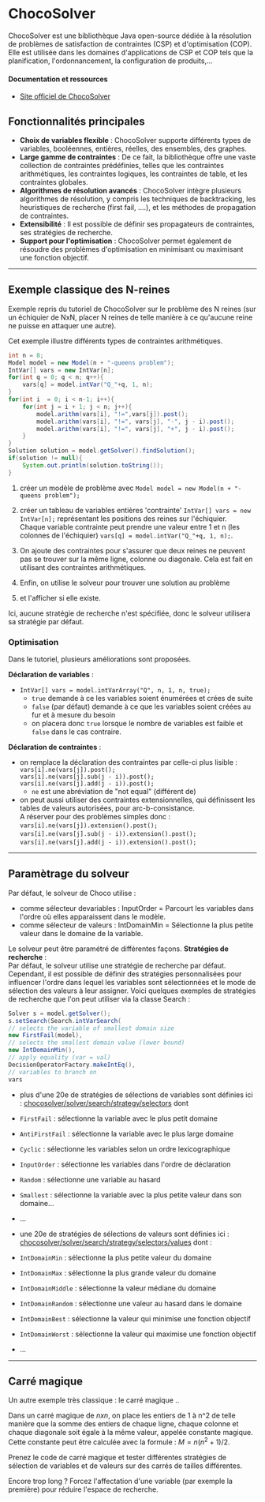 # ChocoSolver

ChocoSolver est une bibliothèque Java  open-source dédiée à la résolution de problèmes de satisfaction de contraintes (CSP) et d'optimisation (COP).
Elle est utilisée dans les domaines d'applications de CSP et COP tels que la planification, l'ordonnancement, la configuration de produits,... 
#### Documentation et ressources
- [Site officiel de ChocoSolver](https://choco-solver.org/)

## Fonctionnalités principales
- **Choix de variables flexible** : ChocoSolver supporte différents types de variables, booléennes, entières, réelles, des ensembles, des graphes.
- **Large gamme de contraintes** : De ce fait, la bibliothèque offre une vaste collection de contraintes prédéfinies, telles que les contraintes arithmétiques, les contraintes logiques, les contraintes de table, et les contraintes globales.
- **Algorithmes de résolution avancés** : ChocoSolver intègre plusieurs algorithmes de résolution, y compris les techniques de backtracking, les heuristiques de recherche (first fail, ....), et les méthodes de propagation de contraintes.
- **Extensibilité** : Il est possible de définir ses propagateurs de contraintes, ses stratégies de recherche.
- **Support pour l'optimisation** : ChocoSolver permet également de résoudre des problèmes d'optimisation en minimisant ou maximisant une fonction objectif.

-----
## Exemple classique des N-reines

Exemple repris du tutoriel de ChocoSolver sur le problème des N reines (sur un échiquier de NxN, placer N reines de telle manière à ce qu'aucune reine ne puisse en attaquer une autre).

Cet exemple illustre différents types de contraintes arithmétiques.


```Java
int n = 8;
Model model = new Model(n + "-queens problem");
IntVar[] vars = new IntVar[n];
for(int q = 0; q < n; q++){
    vars[q] = model.intVar("Q_"+q, 1, n);
}
for(int i  = 0; i < n-1; i++){
    for(int j = i + 1; j < n; j++){
        model.arithm(vars[i], "!=",vars[j]).post();
        model.arithm(vars[i], "!=", vars[j], "-", j - i).post();
        model.arithm(vars[i], "!=", vars[j], "+", j - i).post();
    }
}
Solution solution = model.getSolver().findSolution();
if(solution != null){
    System.out.println(solution.toString());
}
```
1. créer un modèle de problème avec `Model model = new Model(n + "-queens problem");`

2. créer un tableau de variables entières 'contrainte' `IntVar[] vars = new IntVar[n];` représentant les positions des reines sur l'échiquier. <br>
Chaque variable contrainte peut prendre une valeur entre 1 et n (les colonnes de l'échiquier) `vars[q] = model.intVar("Q_"+q, 1, n);`.
3. On ajoute des contraintes pour s'assurer que deux reines ne peuvent pas se trouver sur la même ligne, colonne ou diagonale. Cela est fait en utilisant des contraintes arithmétiques.
4. Enfin, on utilise le solveur pour trouver une solution au problème 
5. et l'afficher si elle existe.

Ici, aucune stratégie de recherche n'est spécifiée, donc le solveur utilisera sa stratégie par défaut.

### Optimisation
Dans le tutoriel, plusieurs améliorations sont proposées.

**Déclaration de variables** : 
- ```IntVar[] vars = model.intVarArray("Q", n, 1, n, true);```
  - `true` demande à ce les variables soient énumérées et crées de suite
  - `false` (par défaut) demande à ce que les variables soient créées au fur et à mesure du besoin
  - on placera donc `true` lorsque le nombre de variables est faible et `false` dans le cas contraire.

**Déclaration de contraintes** :
- on remplace la déclaration des contraintes par celle-ci plus lisible :
`vars[i].ne(vars[j]).post();`<br>
`vars[i].ne(vars[j].sub(j - i)).post();`<br>
`vars[i].ne(vars[j].add(j - i)).post();`
  - `ne` est une abréviation de "not equal" (différent de)
- on peut aussi utiliser des contraintes extensionnelles, qui définissent les tables de valeurs autorisées, pour arc-b-consistance. <br>
A réserver pour des problèmes simples donc :<br>
  `vars[i].ne(vars[j]).extension().post();`<br>
  `vars[i].ne(vars[j].sub(j - i)).extension().post();`<br>
  `vars[i].ne(vars[j].add(j - i)).extension().post();`


---

## Paramètrage du solveur

Par défaut, le solveur de Choco utilise :
- comme sélecteur devariables : InputOrder = Parcourt les variables dans l'ordre où elles apparaissent dans le modèle.
- comme sélecteur de valeurs : IntDomainMin = Sélectionne la plus petite valeur dans le domaine de la variable.

Le solveur peut être paramétré de différentes façons.
**Stratégies de recherche** :<br>
Par défaut, le solveur utilise une stratégie de recherche par défaut. 
Cependant, il est possible de définir des stratégies personnalisées pour influencer l'ordre dans lequel les variables sont sélectionnées et le mode de sélection des valeurs à leur assigner.
Voici quelques exemples de stratégies de recherche que l'on peut utiliser via la classe Search :
```Java
Solver s = model.getSolver();
s.setSearch(Search.intVarSearch(
// selects the variable of smallest domain size
new FirstFail(model),
// selects the smallest domain value (lower bound)
new IntDomainMin(),
// apply equality (var = val)
DecisionOperatorFactory.makeIntEq(),
// variables to branch on
vars
```
- plus d'une 20e de stratégies de sélections de variables sont définies ici : [chocosolver/solver/search/strategy/selectors](https://javadoc.io/doc/org.choco-solver/choco-solver/latest/org.chocosolver.solver/org/chocosolver/solver/search/strategy/selectors/variables/package-summary.html) dont
- `FirstFail` : sélectionne la variable avec le plus petit domaine
- `AntiFirstFail` : sélectionne la variable avec le plus large domaine
- `Cyclic` : sélectionne les variables selon un ordre lexicographique
- `InputOrder` : sélectionne les variables dans l'ordre de déclaration
- `Random` : sélectionne une variable au hasard
- `Smallest` : sélectionne la variable avec la plus petite valeur dans son domaine...
- ...  

- une 20e de stratégies de sélections de valeurs sont définies ici : [chocosolver/solver/search/strategy/selectors/values](https://javadoc.io/doc/org.choco-solver/choco-solver/latest/org.chocosolver.solver/org/chocosolver/solver/search/strategy/selectors/values/package-summary.html) dont : 
- `IntDomainMin` : sélectionne la plus petite valeur du domaine
- `IntDomainMax` : sélectionne la plus grande valeur du domaine
- `IntDomainMiddle` : sélectionne la valeur médiane du domaine
- `IntDomainRandom` : sélectionne une valeur au hasard dans le domaine
- `IntDomainBest` : sélectionne la valeur qui minimise une fonction objectif
- `IntDomainWorst` : sélectionne la valeur qui maximise une fonction objectif
- ...

---
## Carré magique
Un autre exemple très classique : le carré magique ..

Dans un carré magique de $n x n$, on place les entiers de 1 à n^2 de telle manière que la somme des entiers de chaque ligne, chaque colonne et chaque diagonale soit égale à la même valeur, appelée constante magique.
Cette constante peut être calculée avec la formule : $M = n(n^2 + 1) / 2$.

Prenez le code de carré magique et tester différentes stratégies de sélection de variables et de valeurs sur des carrés de tailles différentes.

Encore trop long ? Forcez l'affectation d'une variable (par  exemple la première) pour réduire l'espace de recherche.


